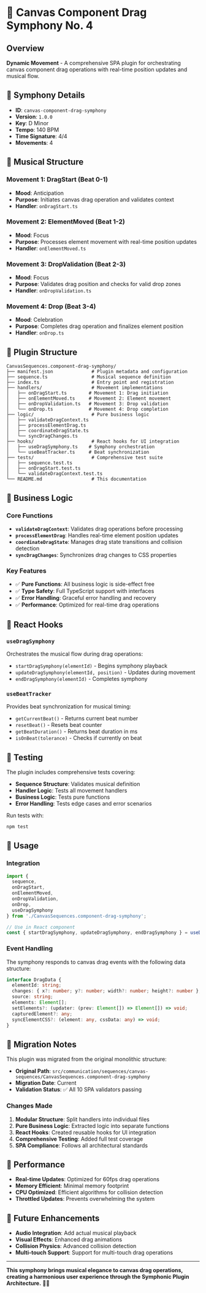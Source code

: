 # 🎼 Canvas Component Drag Symphony No. 4

## Overview

**Dynamic Movement** - A comprehensive SPA plugin for orchestrating canvas component drag operations with real-time position updates and musical flow.

## 🎯 Symphony Details

- **ID**: `canvas-component-drag-symphony`
- **Version**: `1.0.0`
- **Key**: D Minor
- **Tempo**: 140 BPM
- **Time Signature**: 4/4
- **Movements**: 4

## 🎼 Musical Structure

### Movement 1: DragStart (Beat 0-1)
- **Mood**: Anticipation
- **Purpose**: Initiates canvas drag operation and validates context
- **Handler**: `onDragStart.ts`

### Movement 2: ElementMoved (Beat 1-2)
- **Mood**: Focus
- **Purpose**: Processes element movement with real-time position updates
- **Handler**: `onElementMoved.ts`

### Movement 3: DropValidation (Beat 2-3)
- **Mood**: Focus
- **Purpose**: Validates drag position and checks for valid drop zones
- **Handler**: `onDropValidation.ts`

### Movement 4: Drop (Beat 3-4)
- **Mood**: Celebration
- **Purpose**: Completes drag operation and finalizes element position
- **Handler**: `onDrop.ts`

## 📁 Plugin Structure

```
CanvasSequences.component-drag-symphony/
├── manifest.json              # Plugin metadata and configuration
├── sequence.ts                # Musical sequence definition
├── index.ts                   # Entry point and registration
├── handlers/                  # Movement implementations
│   ├── onDragStart.ts        # Movement 1: Drag initiation
│   ├── onElementMoved.ts     # Movement 2: Element movement
│   ├── onDropValidation.ts   # Movement 3: Drop validation
│   └── onDrop.ts             # Movement 4: Drop completion
├── logic/                     # Pure business logic
│   ├── validateDragContext.ts
│   ├── processElementDrag.ts
│   ├── coordinateDragState.ts
│   └── syncDragChanges.ts
├── hooks/                     # React hooks for UI integration
│   ├── useDragSymphony.ts    # Symphony orchestration
│   └── useBeatTracker.ts     # Beat synchronization
├── tests/                     # Comprehensive test suite
│   ├── sequence.test.ts
│   ├── onDragStart.test.ts
│   └── validateDragContext.test.ts
└── README.md                  # This documentation
```

## 🔧 Business Logic

### Core Functions

- **`validateDragContext`**: Validates drag operations before processing
- **`processElementDrag`**: Handles real-time element position updates
- **`coordinateDragState`**: Manages drag state transitions and collision detection
- **`syncDragChanges`**: Synchronizes drag changes to CSS properties

### Key Features

- ✅ **Pure Functions**: All business logic is side-effect free
- ✅ **Type Safety**: Full TypeScript support with interfaces
- ✅ **Error Handling**: Graceful error handling and recovery
- ✅ **Performance**: Optimized for real-time drag operations

## 🎣 React Hooks

### `useDragSymphony`
Orchestrates the musical flow during drag operations:
- `startDragSymphony(elementId)` - Begins symphony playback
- `updateDragSymphony(elementId, position)` - Updates during movement
- `endDragSymphony(elementId)` - Completes symphony

### `useBeatTracker`
Provides beat synchronization for musical timing:
- `getCurrentBeat()` - Returns current beat number
- `resetBeat()` - Resets beat counter
- `getBeatDuration()` - Returns beat duration in ms
- `isOnBeat(tolerance)` - Checks if currently on beat

## 🧪 Testing

The plugin includes comprehensive tests covering:
- **Sequence Structure**: Validates musical definition
- **Handler Logic**: Tests all movement handlers
- **Business Logic**: Tests pure functions
- **Error Handling**: Tests edge cases and error scenarios

Run tests with:
```bash
npm test
```

## 🎯 Usage

### Integration
```typescript
import { 
  sequence, 
  onDragStart, 
  onElementMoved, 
  onDropValidation, 
  onDrop,
  useDragSymphony 
} from './CanvasSequences.component-drag-symphony';

// Use in React component
const { startDragSymphony, updateDragSymphony, endDragSymphony } = useDragSymphony();
```

### Event Handling
The symphony responds to canvas drag events with the following data structure:
```typescript
interface DragData {
  elementId: string;
  changes: { x?: number; y?: number; width?: number; height?: number };
  source: string;
  elements: Element[];
  setElements?: (updater: (prev: Element[]) => Element[]) => void;
  capturedElement?: any;
  syncElementCSS?: (element: any, cssData: any) => void;
}
```

## 🎼 Migration Notes

This plugin was migrated from the original monolithic structure:
- **Original Path**: `src/communication/sequences/canvas-sequences/CanvasSequences.component-drag-symphony`
- **Migration Date**: Current
- **Validation Status**: ✅ All 10 SPA validators passing

### Changes Made
1. **Modular Structure**: Split handlers into individual files
2. **Pure Business Logic**: Extracted logic into separate functions
3. **React Hooks**: Created reusable hooks for UI integration
4. **Comprehensive Testing**: Added full test coverage
5. **SPA Compliance**: Follows all architectural standards

## 🚀 Performance

- **Real-time Updates**: Optimized for 60fps drag operations
- **Memory Efficient**: Minimal memory footprint
- **CPU Optimized**: Efficient algorithms for collision detection
- **Throttled Updates**: Prevents overwhelming the system

## 🔮 Future Enhancements

- **Audio Integration**: Add actual musical playback
- **Visual Effects**: Enhanced drag animations
- **Collision Physics**: Advanced collision detection
- **Multi-touch Support**: Support for multi-touch drag operations

---

**This symphony brings musical elegance to canvas drag operations, creating a harmonious user experience through the Symphonic Plugin Architecture.** 🎼✨
